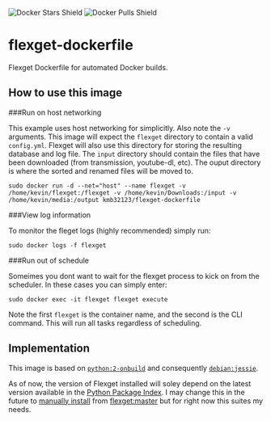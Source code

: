![Docker Stars Shield](https://img.shields.io/docker/stars/kmb32123/flexget-dockerfile.svg?style=flat-square)
![Docker Pulls Shield](https://img.shields.io/docker/pulls/kmb32123/flexget-dockerfile.svg?style=flat-square)

flexget-dockerfile
==================

Flexget Dockerfile for automated Docker builds. 

How to use this image
---------------------

###Run on host networking

This example uses host networking for simplicitly. Also note the `-v` arguments. This image will expect the `flexget` directory to contain a valid `config.yml`. Flexget will also use this directory for storing the resulting database and log file. The `input` directory should contain the files that have been downloaded (from transmission, youtube-dl, etc). The ouput directory is where the sorted and renamed files will be moved to.

```
sudo docker run -d --net="host" --name flexget -v /home/kevin/flexget:/flexget -v /home/kevin/Downloads:/input -v /home/kevin/media:/output kmb32123/flexget-dockerfile
```

###View log information

To monitor the fleget logs (highly recommended) simply run:

```
sudo docker logs -f flexget
```

###Run out of schedule

Someimes you dont want to wait for the flexget process to kick on from the scheduler. In these cases you can simply enter:

```
sudo docker exec -it flexget flexget execute
```

Note the first `flexget` is the container name, and the second is the CLI command. This will run all tasks regardless of scheduling.

Implementation
--------------

This image is based on [`python:2-onbuild`](https://registry.hub.docker.com/_/python/) and consequently [`debian:jessie`](https://registry.hub.docker.com/u/library/debian/).

As of now, the version of Flexget installed will soley depend on the latest version available in the [Python Package Index](https://pypi.python.org/pypi/FlexGet). I may change this in the future to [manually install](https://github.com/Flexget/Flexget#how-to-use-git-checkout) from [flexget:master](https://github.com/Flexget/Flexget) but for right now this suites my needs.
